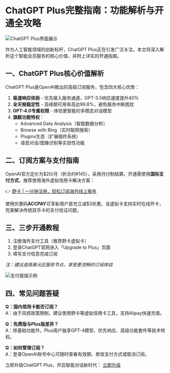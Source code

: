 # ChatGPT Plus完整指南：功能解析与开通全攻略

![ChatGPT Plus界面展示](https://bbtdd.com/wp-content/uploads/img/11883250014.webp)

作为人工智能领域的创新标杆，ChatGPT Plus正在引发广泛关注。本文将深入解析这个智能会员服务的核心价值，并附上详实的开通指南。

## 一、ChatGPT Plus核心价值解析
ChatGPT Plus是OpenAI推出的高级订阅服务，包含四大核心优势：

1. **极速响应体验** - 优先接入服务通道，GPT-3.5响应速度提升40%
2. **全天候稳定性** - 高峰期可用率高达99.8%，避免服务中断困扰
3. **GPT-4.0专属权限** - 体验更智能的多模态对话模型
4. **旗舰功能特权**：
   - Advanced Data Analysis（智能数据分析）
   - Browse with Bing（实时联网搜索）
   - Plugins生态（扩展插件系统）
   - 语音对话/图像识别等实验性功能

## 二、订阅方案与支付指南
OpenAI官方定价为$20/月（折合约¥145），采用月付制结算。开通需使用**国际支付方式**，推荐使用海外虚拟信用卡解决方案：

👉 [野卡 | 一分钟注册，轻松订阅海外线上服务](https://bbtdd.com/yeka)

使用优惠码**ACCPAY**可享新用户首充立减$3优惠。该虚拟卡支持实时在线开卡，完美解决传统双币卡的支付验证问题。

## 三、三步开通教程
1. 注册海外支付工具（推荐野卡虚拟卡）
2. 登录ChatGPT官网进入「Upgrade to Plus」页面
3. 填写支付信息完成订阅

*注：建议选择美元区服务节点，享受更流畅的订阅体验*

![支付报错示例](https://bbtdd.com/wp-content/uploads/img/524793055786.webp)

## 四、常见问题答疑
**Q：国内信用卡能否订阅？**  
A：由于风控政策限制，建议使用野卡等虚拟信用卡工具，支持Alipay快速充值。

**Q：免费版与Plus版差异？**  
A：除基础功能外，Plus用户独享GPT-4模型、优先响应、高级功能套件等技术特权。

**Q：如何管理订阅？**  
A：登录OpenAI账号中心可随时查看有效期、修改支付方式或取消订阅。

立即升级ChatGPT Plus，开启智能对话新时代：
[立即升级](https://bbtdd.com/yeka)